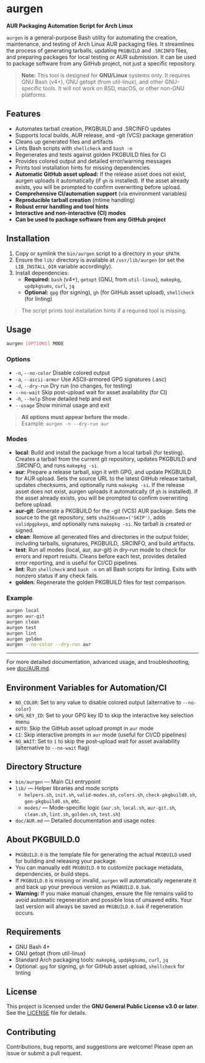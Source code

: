 # aurgen

**AUR Packaging Automation Script for Arch Linux**

`aurgen` is a general-purpose Bash utility for automating the creation, maintenance, and testing of Arch Linux AUR packaging files. It streamlines the process of generating tarballs, updating `PKGBUILD` and `.SRCINFO` files, and preparing packages for local testing or AUR submission. It can be used to package software from any GitHub project, not just a specific repository.

> **Note:** This tool is designed for **GNU/Linux** systems only. It requires GNU Bash (v4+), GNU getopt (from util-linux), and other GNU-specific tools. It will not work on BSD, macOS, or other non-GNU platforms.

## Features

- Automates tarball creation, PKGBUILD and .SRCINFO updates
- Supports local builds, AUR release, and -git (VCS) package generation
- Cleans up generated files and artifacts
- Lints Bash scripts with `shellcheck` and `bash -n`
- Regenerates and tests against golden PKGBUILD files for CI
- Provides colored output and detailed error/warning messages
- Prints tool installation hints for missing dependencies
- **Automatic GitHub asset upload:** If the release asset does not exist, aurgen uploads it automatically (if `gh` is installed). If the asset already exists, you will be prompted to confirm overwriting before upload.
- **Comprehensive CI/automation support** (via environment variables)
- **Reproducible tarball creation** (mtime handling)
- **Robust error handling and tool hints**
- **Interactive and non-interactive (CI) modes**
- **Can be used to package software from any GitHub project**

## Installation

1. Copy or symlink the `bin/aurgen` script to a directory in your `$PATH`.
2. Ensure the `lib/` directory is available at `/usr/lib/aurgen` (or set the `LIB_INSTALL_DIR` variable accordingly).
3. Install dependencies:
   - **Required:** `bash` (v4+), `getopt` (GNU, from `util-linux`), `makepkg`, `updpkgsums`, `curl`, `jq`
   - **Optional:** `gpg` (for signing), `gh` (for GitHub asset upload), `shellcheck` (for linting)

> The script prints tool installation hints if a required tool is missing.

## Usage

```sh
aurgen [OPTIONS] MODE
```

### Options

- `-n`, `--no-color`      Disable colored output
- `-a`, `--ascii-armor`   Use ASCII-armored GPG signatures (.asc)
- `-d`, `--dry-run`       Dry run (no changes, for testing)
- `--no-wait`             Skip post-upload wait for asset availability (for CI)
- `-h`, `--help`          Show detailed help and exit
- `--usage`               Show minimal usage and exit

> **All options must appear before the mode.**  
> Example: `aurgen -n --dry-run aur`

### Modes

- **local**: Build and install the package from a local tarball (for testing). Creates a tarball from the current git repository, updates PKGBUILD and .SRCINFO, and runs `makepkg -si`.
- **aur**: Prepare a release tarball, sign it with GPG, and update PKGBUILD for AUR upload. Sets the source URL to the latest GitHub release tarball, updates checksums, and optionally runs `makepkg -si`. If the release asset does not exist, aurgen uploads it automatically (if `gh` is installed). If the asset already exists, you will be prompted to confirm overwriting before upload.
- **aur-git**: Generate a PKGBUILD for the -git (VCS) AUR package. Sets the source to the git repository, sets `sha256sums=('SKIP')`, adds `validpgpkeys`, and optionally runs `makepkg -si`. No tarball is created or signed.
- **clean**: Remove all generated files and directories in the output folder, including tarballs, signatures, PKGBUILD, .SRCINFO, and build artifacts.
- **test**: Run all modes (local, aur, aur-git) in dry-run mode to check for errors and report results. Cleans before each test, provides detailed error reporting, and is useful for CI/CD pipelines.
- **lint**: Run `shellcheck` and `bash -n` on all Bash scripts for linting. Exits with nonzero status if any check fails.
- **golden**: Regenerate the golden PKGBUILD files for test comparison.

### Example

```sh
aurgen local
aurgen aur-git
aurgen clean
aurgen test
aurgen lint
aurgen golden
aurgen --no-color --dry-run aur
```

---
For more detailed documentation, advanced usage, and troubleshooting, see [doc/AUR.md](doc/AUR.md).

## Environment Variables for Automation/CI

- `NO_COLOR`: Set to any value to disable colored output (alternative to `--no-color`)
- `GPG_KEY_ID`: Set to your GPG key ID to skip the interactive key selection menu
- `AUTO`: Skip the GitHub asset upload prompt in `aur` mode
- `CI`: Skip interactive prompts in `aur` mode (useful for CI/CD pipelines)
- `NO_WAIT`: Set to `1` to skip the post-upload wait for asset availability (alternative to `--no-wait` flag)

## Directory Structure

- `bin/aurgen` — Main CLI entrypoint
- `lib/` — Helper libraries and mode scripts
  - `helpers.sh`, `init.sh`, `valid-modes.sh`, `colors.sh`, `check-pkgbuild0.sh`, `gen-pkgbuild0.sh`, etc.
  - `modes/` — Mode-specific logic (`aur.sh`, `local.sh`, `aur-git.sh`, `clean.sh`, `lint.sh`, `golden.sh`, `test.sh`)
- `doc/AUR.md` — Detailed documentation and usage notes

## About PKGBUILD.0

- `PKGBUILD.0` is the template file for generating the actual `PKGBUILD` used for building and releasing your package.
- You can manually edit `PKGBUILD.0` to customize package metadata, dependencies, or build steps.
- If `PKGBUILD.0` is missing or invalid, `aurgen` will automatically regenerate it and back up your previous version as `PKGBUILD.0.bak`.
- **Warning:** If you make manual changes, ensure the file remains valid to avoid automatic regeneration and possible loss of unsaved edits. Your last version will always be saved as `PKGBUILD.0.bak` if regeneration occurs.

## Requirements

- GNU Bash 4+
- GNU getopt (from util-linux)
- Standard Arch packaging tools: `makepkg`, `updpkgsums`, `curl`, `jq`
- Optional: `gpg` for signing, `gh` for GitHub asset upload, `shellcheck` for linting

## License

This project is licensed under the **GNU General Public License v3.0 or later**. See the [LICENSE](LICENSE) file for details.

## Contributing

Contributions, bug reports, and suggestions are welcome! Please open an issue or submit a pull request.
